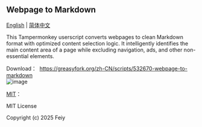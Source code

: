 ## Webpage to Markdown 
[English](https://github.com/Feiyt/web-to-markdown/blob/main/readme-en.md) | [简体中文](https://github.com/Feiyt/web-to-markdown/blob/main/readme-zh.md)    

This Tampermonkey userscript converts webpages to clean Markdown format with optimized content selection logic. It intelligently identifies the main content area of a page while excluding navigation, ads, and other non-essential elements.

Download：  https://greasyfork.org/zh-CN/scripts/532670-webpage-to-markdown<br>
![image](https://github.com/user-attachments/assets/50300a48-a91d-4d24-a3f8-7f66ef076bf9)






[MIT](https://github.com/Feiyt/web-to-markdown/blob/main/LICENSE)：    

MIT License

Copyright (c) 2025 Feiy  
